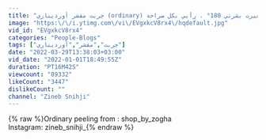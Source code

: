 ```yaml
---
title: "جربت مقشر أورديناري (ordinary) الأحمر لمدة شهرتقريبا ، تغيرت بشرتي 180° ، رأيي بكل صراحة 🙄😳"
image: "https:\/\/i.ytimg.com\/vi\/EVgxkcV8rx4\/hqdefault.jpg"
vid_id: "EVgxkcV8rx4"
categories: "People-Blogs"
tags: ["جربت","مقشر","أورديناري"]
date: "2022-03-29T13:38:03+03:00"
vid_date: "2022-01-01T18:49:55Z"
duration: "PT16M42S"
viewcount: "89332"
likeCount: "3447"
dislikeCount: ""
channel: "Zineb Snihji"
---
```

{% raw %}Ordinary peeling from : shop_by_zogha<br />Instagram: zineb_snihji_{% endraw %}
